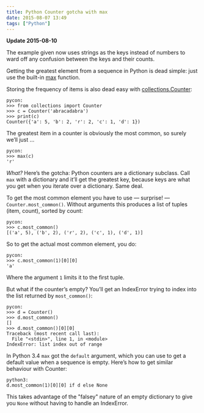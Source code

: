 ```yaml
---
title: Python Counter gotcha with max
date: 2015-08-07 13:49
tags: ["Python"]
---
```


<div class="flag">
  <p><strong>Update 2015-08-10</strong></p>
  <p>
    The example given now uses strings as the keys instead of numbers
    to ward off any confusion between the keys and their counts.
  </p>
</div>

Getting the greatest element from a sequence in Python is dead simple: just use the built-in [max][] function.

Storing the frequency of items is also dead easy with [collections.Counter][counter]:

    pycon:
    >>> from collections import Counter
    >>> c = Counter('abracadabra')
    >>> print(c)
    Counter({'a': 5, 'b': 2, 'r': 2, 'c': 1, 'd': 1})

The greatest item in a counter is obviously the most common, so surely we’ll just …

    pycon:
    >>> max(c)
    'r'

*What?* Here’s the gotcha: Python counters are a dictionary subclass. Call `max` with a dictionary and it’ll get the greatest key, because keys are what you get when you iterate over a dictionary. Same deal.

To get the most common element you have to use — surprise! — `Counter.most_common()`. Without arguments this produces a list of tuples (item, count), sorted by count:

    pycon:
    >>> c.most_common()
    [('a', 5), ('b', 2), ('r', 2), ('c', 1), ('d', 1)]

So to get the actual most common element, you do:

    pycon:
    >>> c.most_common(1)[0][0]
    'a'

Where the argument `1` limits it to the first tuple.

But what if the counter’s empty? You’ll get an IndexError trying to index into the list returned by `most_common()`:

    pycon:
    >>> d = Counter()
    >>> d.most_common()
    []
    >>> d.most_common()[0][0]
    Traceback (most recent call last):
      File "<stdin>", line 1, in <module>
    IndexError: list index out of range

In Python 3.4 `max` got the `default` argument, which you can use to get a default value when a sequence is empty. Here’s how to get similar behaviour with Counter:

    python3:
    d.most_common(1)[0][0] if d else None

This takes advantage of the "falsey" nature of an empty dictionary to give you `None` without having to handle an IndexError.

[max]: https://docs.python.org/3/library/functions.html?highlight=max#max
[counter]: https://docs.python.org/3/library/collections.html?highlight=collections.counter#collections.Counter

